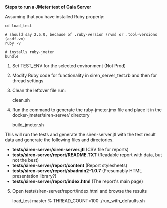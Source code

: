 **Steps to run a JMeter test of Gaia Server**

Assuming that you have installed Ruby properly:

    cd load_test

    # should say 2.5.0, because of .ruby-version (rvm) or .tool-versions (asdf-vm)
    ruby -v

    # installs ruby-jmeter
    bundle

1. Set TEST_ENV for the selected environment (Not Prod)
2. Modify Ruby code for functionality in siren_server_test.rb and then for thread settings 
3. Clean the leftover file run:

	clean.sh

4. Run the command to generate the ruby-jmeter.jmx file and place it in the 
docker-jmeter/siren-server/ directory

	build_jmeter.sh

This will run the tests and generate the siren-server.jtl with the test result data
and generate the following files and directories.

- **tests/siren-server/siren-server.jtl** (CSV file for reports)
- **tests/siren-server/report/README.TXT** (Readable report with data, but not the best)
- **tests/siren-server/report/content** (Report stylesheets)
- **tests/siren-server/report/sbadmin2-1.0.7** (Presumably HTML presentation library?)
- **tests/siren-server/report/index.html** (The report's main page)

5. Open tests/siren-server/report/index.html and browse the results

    load_test master % THREAD_COUNT=100 ./run_with_defaults.sh
